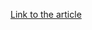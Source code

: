 [Link to the article](https://www.huntress.com/blog/huntress-recognized-with-44-new-g2-leader-badges-for-summer-2024)
